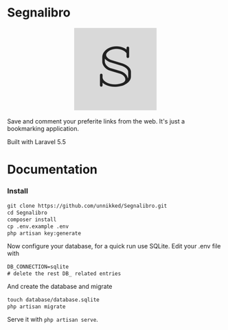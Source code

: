 # Segnalibro

<p align="center"><img src="public/apple-icon.png"/></p>

Save and comment your preferite links from the web. It's just a bookmarking application.

Built with Laravel 5.5

# Documentation

### Install

```
git clone https://github.com/unnikked/Segnalibro.git
cd Segnalibro
composer install
cp .env.example .env
php artisan key:generate
```

Now configure your database, for a quick run use SQLite. Edit your .env file with

```
DB_CONNECTION=sqlite
# delete the rest DB_ related entries
```

And create the database and migrate

```
touch database/database.sqlite
php artisan migrate
```

Serve it with `php artisan serve`.
